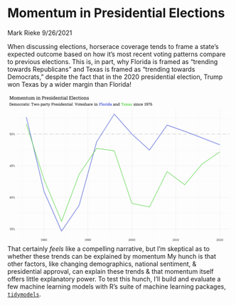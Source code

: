 Momentum in Presidential Elections
================
Mark Rieke
9/26/2021

When discussing elections, horserace coverage tends to frame a state’s
expected outcome based on how it’s most recent voting patterns compare
to previous elections. This is, in part, why Florida is framed as
“trending towards Republicans” and Texas is framed as “trending towards
Democrats,” despite the fact that in the 2020 presidential election,
Trump won Texas by a wider margin than Florida!

![](pics/tx_fl_2pv.png) That certainly *feels* like a compelling
narrative, but I’m skeptical as to whether these trends can be explained
by momentum My hunch is that other factors, like changing demographics,
national sentiment, & presidential approval, can explain these trends &
that momentum itself offers little explanatory power. To test this
hunch, I’ll build and evaluate a few machine learning models with R’s
suite of machine learning packages,
[`tidymodels`](https://www.tidymodels.org/).
